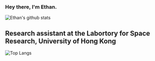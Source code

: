 ### Hey there, I'm Ethan.
![Ethan's github stats](https://github-readme-stats.vercel.app/api?username=ethanka0&include_all_commits=true&custom_title=Ethan's%20stats&theme=gotham&show_icons=true&hide=contribs)


## Research assistant at the Labortory for Space Research, University of Hong Kong

![Top Langs](https://github-readme-stats.vercel.app/api/top-langs/?username=ethanka0&layout=compact&theme=gotham&card_width=1000&langs_count=10)

